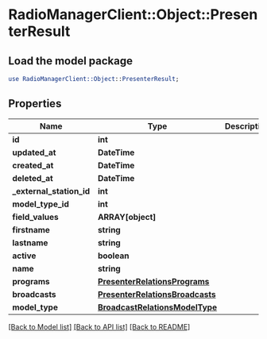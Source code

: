 # RadioManagerClient::Object::PresenterResult

## Load the model package
```perl
use RadioManagerClient::Object::PresenterResult;
```

## Properties
Name | Type | Description | Notes
------------ | ------------- | ------------- | -------------
**id** | **int** |  | 
**updated_at** | **DateTime** |  | 
**created_at** | **DateTime** |  | 
**deleted_at** | **DateTime** |  | 
**_external_station_id** | **int** |  | [optional] 
**model_type_id** | **int** |  | 
**field_values** | **ARRAY[object]** |  | [optional] 
**firstname** | **string** |  | [optional] 
**lastname** | **string** |  | [optional] 
**active** | **boolean** |  | [optional] 
**name** | **string** |  | [optional] 
**programs** | [**PresenterRelationsPrograms**](PresenterRelationsPrograms.md) |  | [optional] 
**broadcasts** | [**PresenterRelationsBroadcasts**](PresenterRelationsBroadcasts.md) |  | [optional] 
**model_type** | [**BroadcastRelationsModelType**](BroadcastRelationsModelType.md) |  | [optional] 

[[Back to Model list]](../README.md#documentation-for-models) [[Back to API list]](../README.md#documentation-for-api-endpoints) [[Back to README]](../README.md)


